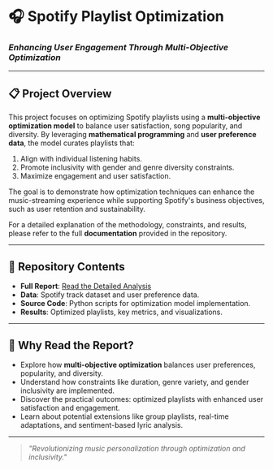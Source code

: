 # 🎧 **Spotify Playlist Optimization**
### *Enhancing User Engagement Through Multi-Objective Optimization*

---

## 📋 **Project Overview**
This project focuses on optimizing Spotify playlists using a **multi-objective optimization model** to balance user satisfaction, song popularity, and diversity. By leveraging **mathematical programming** and **user preference data**, the model curates playlists that:
1. Align with individual listening habits.
2. Promote inclusivity with gender and genre diversity constraints.
3. Maximize engagement and user satisfaction.

The goal is to demonstrate how optimization techniques can enhance the music-streaming experience while supporting Spotify's business objectives, such as user retention and sustainability.

For a detailed explanation of the methodology, constraints, and results, please refer to the full **documentation** provided in the repository.

---

## 📂 **Repository Contents**
- **Full Report**: [Read the Detailed Analysis](./Spotify_Playlist_Optimization.pdf)
- **Data**: Spotify track dataset and user preference data.
- **Source Code**: Python scripts for optimization model implementation.
- **Results**: Optimized playlists, key metrics, and visualizations.

---

## 🧩 **Why Read the Report?**
- Explore how **multi-objective optimization** balances user preferences, popularity, and diversity.
- Understand how constraints like duration, genre variety, and gender inclusivity are implemented.
- Discover the practical outcomes: optimized playlists with enhanced user satisfaction and engagement.
- Learn about potential extensions like group playlists, real-time adaptations, and sentiment-based lyric analysis.

---

> *"Revolutionizing music personalization through optimization and inclusivity."*
